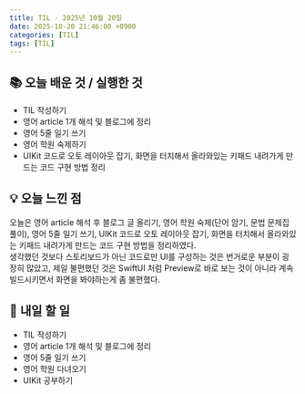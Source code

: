 ```yaml
---
title: TIL - 2025년 10월 20일
date: 2025-10-20 21:46:00 +0900
categories: [TIL]
tags: [TIL]
---
```


## 📚 **오늘 배운 것 / 실행한 것**

- TIL 작성하기
- 영어 article 1개 해석 및 블로그에 정리
- 영어 5줄 일기 쓰기
- 영어 학원 숙제하기
- UIKit 코드로 오토 레이아웃 잡기, 화면을 터치해서 올라와있는 키패드 내려가게 만드는 코드 구현 방법 정리

## 💡 **오늘 느낀 점**

오늘은 영어 article 해석 후 블로그 글 올리기, 영어 학원 숙제(단어 암기, 문법 문제집 풀이), 영어 5줄 일기 쓰기, UIKit 코드로 오토 레이아웃 잡기, 화면을 터치해서 올라와있는 키패드 내려가게 만드는 코드 구현 방법을 정리하였다.<br>
생각했던 것보다 스토리보드가 아닌 코드로만 UI를 구성하는 것은 번거로운 부분이 굉장히 많았고, 제일 불편했던 것은 SwiftUI 처럼 Preview로 바로 보는 것이 아니라 계속 빌드시키면서 화면을 봐야하는게 좀 불편했다.

## 🎯 **내일 할 일**

- TIL 작성하기
- 영어 article 1개 해석 및 블로그에 정리
- 영어 5줄 일기 쓰기
- 영어 학원 다녀오기
- UIKit 공부하기